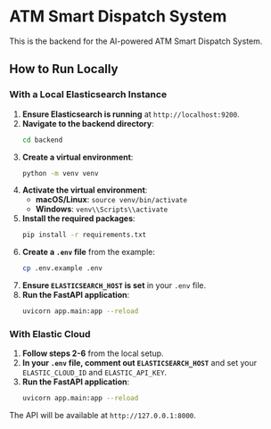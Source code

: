 # ATM Smart Dispatch System

This is the backend for the AI-powered ATM Smart Dispatch System.

## How to Run Locally

### With a Local Elasticsearch Instance

1.  **Ensure Elasticsearch is running** at `http://localhost:9200`.
2.  **Navigate to the backend directory**:
    ```bash
    cd backend
    ```
3.  **Create a virtual environment**:
    ```bash
    python -m venv venv
    ```
4.  **Activate the virtual environment**:
    -   **macOS/Linux**: `source venv/bin/activate`
    -   **Windows**: `venv\\Scripts\\activate`
5.  **Install the required packages**:
    ```bash
    pip install -r requirements.txt
    ```
6.  **Create a `.env` file** from the example:
    ```bash
    cp .env.example .env
    ```
7.  **Ensure `ELASTICSEARCH_HOST` is set** in your `.env` file.
8.  **Run the FastAPI application**:
    ```bash
    uvicorn app.main:app --reload
    ```

### With Elastic Cloud

1.  **Follow steps 2-6** from the local setup.
2.  **In your `.env` file, comment out `ELASTICSEARCH_HOST`** and set your `ELASTIC_CLOUD_ID` and `ELASTIC_API_KEY`.
3.  **Run the FastAPI application**:
    ```bash
    uvicorn app.main:app --reload
    ```

The API will be available at `http://127.0.0.1:8000`.

